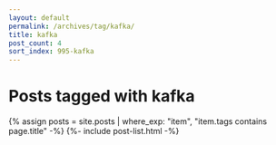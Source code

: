 ```yaml
---
layout: default
permalink: /archives/tag/kafka/
title: kafka
post_count: 4
sort_index: 995-kafka
---
```

<h1 class="page-heading">Posts tagged with kafka</h1>
{% assign posts = site.posts | where_exp: "item", "item.tags contains page.title" -%}
{%- include post-list.html -%}
